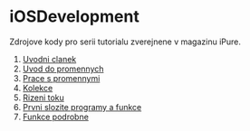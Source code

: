 # iOSDevelopment

Zdrojove kody pro serii tutorialu zverejnene v magazinu iPure. 

1)  [Uvodni clanek](https://ipure.cz/archiv/navody/vyvoj-aplikaci-pro-ios-1-uvod-do-programovani/ "iPure")
2)  [Uvod do promennych](https://ipure.cz/archiv/navody/vyvoj-aplikaci-pro-ios-2-promenne/ "iPure")
3)  [Prace s promennymi](https://ipure.cz/archiv/navody/vyvoj-aplikaci-pro-ios-3-prace-s-promennymi/ "iPure")
4)  [Kolekce](https://ipure.cz/archiv/navody/vyvoj-pro-ios-4-kolekce/ "iPure")
5)  [Rizeni toku](https://ipure.cz/archiv/navody/vyvoj-aplikaci-pro-ios-5-rizeni-toku/ "iPure")
6)  [Prvni slozite programy a funkce](https://ipure.cz/archiv/navody/vyvoj-ios-aplikaci-6-prvni-slozite-programy-a-funkce/ "iPure")
7)  [Funkce podrobne](https://ipure.cz/archiv/navody/vyvoj-pro-ios-7-funkce-podrobne/ "iPure")
